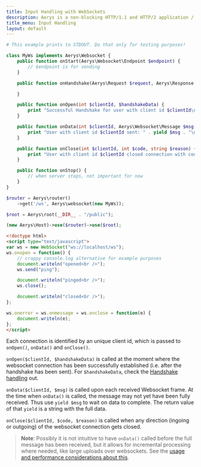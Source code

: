 ```yaml
---
title: Input Handling with WebSockets
description: Aerys is a non-blocking HTTP/1.1 and HTTP/2 application / websocket / static file server.
title_menu: Input Handling
layout: default
---
```


```php
# This example prints to STDOUT. Do that only for testing purposes!

class MyWs implements Aerys\Websocket {
    public function onStart(Aerys\Websocket\Endpoint $endpoint) {
        // $endpoint is for sending
    }

    public function onHandshake(Aerys\Request $request, Aerys\Response $response) {

    }

    public function onOpen(int $clientId, $handshakeData) {
        print "Successful Handshake for user with client id $clientId\n";
    }

    public function onData(int $clientId, Aerys\Websocket\Message $msg) {
        print "User with client id $clientId sent: " . yield $msg . "\n";
    }

    public function onClose(int $clientId, int $code, string $reason) {
        print "User with client id $clientId closed connection with code $code\n";
    }

    public function onStop() {
        // when server stops, not important for now
    }
}
```

```php
$router = Aerys\router()
    ->get('/ws', Aerys\websocket(new MyWs));

$root = Aerys\root(__DIR__ . "/public");

(new Aerys\Host)->use($router)->use($root);
```

```html
<!doctype html>
<script type="text/javascript">
var ws = new WebSocket("ws://localhost/ws");
ws.onopen = function() {
    // crappy console.log alternative for example purposes
    document.writeln("opened<br />");
    ws.send("ping");

    document.writeln("pinged<br />");
    ws.close();

    document.writeln("closed<br />");
};

ws.onerror = ws.onmessage = ws.onclose = function(e) {
    document.writeln(e);
};
</script>
```

Each connection is identified by an unique client id, which is passed to `onOpen()`, `onData()` and `onClose()`.

`onOpen($clientId, $handshakeData)` is called at the moment where the websocket connection has been successfully established (i.e. after the handshake has been sent). For `$handshakeData`, check the [Handshake handling](handshake.md) out.

`onData($clientId, $msg)` is called upon each received Websocket frame. At the time when `onData()` is called, the message may not yet have been fully received. Thus use `yield $msg` to wait on data to complete. The return value of that `yield` is a string with the full data.

`onClose($clientId, $code, $reason)` is called when any direction (ingoing or outgoing) of the websocket connection gets closed.

> **Note**: Possibly it is not intuitive to have `onData()` called before the full message has been received, but it allows for incremental processing where needed, like large uploads over websockets. See the [usage and performance considerations about this](../performance/body.md).

